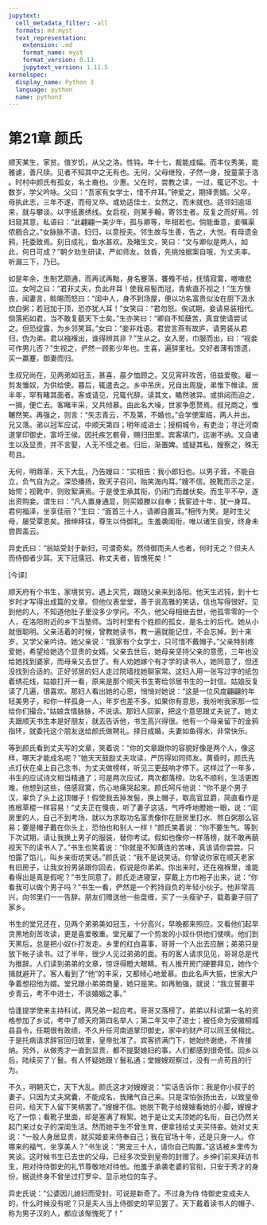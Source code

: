 ```yaml
---
jupytext:
  cell_metadata_filter: -all
  formats: md:myst
  text_representation:
    extension: .md
    format_name: myst
    format_version: 0.13
    jupytext_version: 1.11.5
kernelspec:
  display_name: Python 3
  language: python
  name: python3
---
```

# 第21章 颜氏

顺天某生，家贫。值岁饥，从父之洛。性钝，年十七，裁能成幅。而丰仪秀美，能雅谑，善尺牍。见者不知其中之无有也。无何，父母继殁，孑然一身，授童蒙于洛 。时村中颜氏有孤女，名士裔也。少惠。父在时，尝教之读，一过，辄记不忘。十数岁，学父吟咏。父曰：“吾家有女学士，惜不弁耳。”钟爱之，期择贵婿。父卒，母执此志，三年不遂，而母又卒。或劝适佳士，女然之，而未就也。适邻妇逾垣来，就与攀谈。以字纸裹绣线。女启视，则某手翰，寄邻生者。反复之而好焉。邻妇窥其意，私语曰：“此翩翩一美少年，孤与卿等，年相若也。倘能垂意，妾嘱渠侬胹合之。”女脉脉不语。妇归，以意授夫。邻生故与生善，告之，大悦。有母遗金鸦，托委致焉。刻日成礼，鱼水甚欢。及睹生文，笑曰：“文与卿似是两人，如此，何日可成？”朝夕劝生研读，严如师友。敛昏，先挑烛据案自哦，为丈夫率。听漏三下，乃已。

如是年余，生制艺颇通，而再试再黜，身名蹇落，饔飧不给，抚情寂寞，嗷嗷悲泣。女呵之曰：“君非丈夫，负此弁耳！使我易髻而冠，青紫直芥视之！”生方懊丧，闻妻言，睒晹而怒曰：“闺中人，身不到场屋，便以功名富贵似汝在厨下汲水炊白粥；若冠加于顶，恐亦犹人耳！”女笑曰：“君勿怒。俟试期，妾请易装相代。倘落拓如君，当不敢复藐天下士矣。”生亦笑曰：“卿自不知蘖苦，真宜使请尝试之。但恐绽露，为乡邻笑耳。”女曰：“妾非戏语。君尝言燕有故庐，请男装从君归，伪为弟。君以襁褓出，谁得辨其非？”生从之。女入房，巾服而出，曰：“视妾可作男儿否？”生视之，俨然一顾影少年也。生喜，遍辞里社。交好者薄有馈遗，买一羸蹇，御妻而归。

生叔兄尚在，见两弟如冠玉，甚喜，晨夕恤顾之。又见宵旰攻苦，倍益爱敬。雇一剪发雏奴，为供给使。暮后，辄遣去之。乡中吊庆，兄自出周旋，弟惟下帷读。居半年，罕有睹其面者。客或请见，兄辄代辞。读其文，瞲然骇异。或排闼而迫之，一揖，便亡去。客睹丰采，又共倾慕。由此名大噪，世家争愿赘焉。叔兄商之，惟冁然笑。再强之，则言：“矢志青云，不及第，不婚也。”会学使案临，两人并出。兄又落。弟以冠军应试，中顺天第四；明年成进士；授桐城令，有吏治；寻迁河南道掌印御史，富埒王侯。因托疾乞骸骨，赐归田里。宾客填门，迄谢不纳。又自诸生以及显贵，并不言娶，人无不怪之者。归后，渐置婢。或疑其私，嫂察之，殊无苟且。

无何，明鼎革，天下大乱，乃告嫂曰：“实相告：我小郎妇也。以男子茸，不能自立，负气自为之。深恐播扬，致天子召问，贻笑海内耳。”嫂不信。脱靴而示之足，始愕；视靴中，则败絮满焉。于是使生承其衔，仍闭门而雌伏矣。而生平不孕，遂出资购妾。谓生曰：“凡人置身通显，则买姬媵以自奉；我宦迹十年，犹一身耳。君何福泽，坐享佳丽？”生曰：“面首三十人，请卿自置耳。”相传为笑。是时生父母，屡受覃恩矣。搢绅拜往，尊生以侍御礼。生羞袭闺衔，唯以诸生自安，终身未尝舆盖云。

异史氏曰：“翁姑受封于新妇，可谓奇矣。然侍御而夫人也者，何时无之？但夫人而侍御者少耳。天下冠儒冠、称丈夫者，皆愧死矣！”

[今译]

顺天府有个书生，家境贫穷。遇上灾荒，跟随父亲来到洛阳。他天生迟钝，到十七岁时才写得出成篇的文章。但他仪表堂堂，善于说高雅的笑话，信也写得很好。见到他的人，不知道他肚子里没多少学问。不久，他父母相继去世，他孤零零的一个人，在洛阳附近的乡下当塾师。当时村里有个姓颜的孤女，是名士的后代。她从小就很聪明。父亲活着的时候，曾教她读书，教一遍就能记住，不会忘掉。到十来岁，又学父亲吟诗。她父亲说：“我家有个女学士，只可惜不戴帽子。”父亲特别疼爱她，希望给她选个显贵的女婿。父亲去世后，她母亲坚持父亲的意愿，三年也没给她找到婆家，而母亲又去世了。有人劝她嫁个有才学的读书人，她同意了，但还没找到合适的。正好邻居的妇人走过院墙找她聊家常。这妇人用一张写过字的纸包着绣花线，姑娘打开一看，原来是那个顺天书生寄给邻居书生的一封信。姑娘反复读了几遍，很喜欢。那妇人看出她的心思，悄悄对她说：“这是一位风度翩翩的年轻美男子，和你一样孤身一人，年岁也差不多。如果你有意思，我吩咐我家那一位给你们撮合。”姑娘含情脉脉，不说话。那妇人回家，把这个意思跟丈夫说了。她丈夫跟顺天书生本是好朋友，就去告诉他，书生高兴得很。他有一个母亲留下的金鸦指环，就委托这个朋友送给颜氏做聘礼。择日成婚，夫妻如鱼得水，非常快乐。

等到颜氏看到丈夫写的文章，笑着说：“你的文章跟你的容貌好像是两个人，像这样，哪天才能成名呢？”她天天鼓励丈夫攻读，严厉得如同师友。黄昏时，颜氏先点灯伏在桌上自己念书，为丈夫做榜样，听见三更鼓响才停下。这样过了一年多，书生的应试诗文相当精通了；可是两次应试，两次都落榜。功名不顺利，生活更困难，他想到这些，倍感寂寞，伤心地痛哭起来。颜氏呵斥他说：“你不是个男子汉，辜负了头上这顶帽子！假使我去掉发髻，换上帽子，取高官显爵，简直看作是拣根草棍一样容易！”丈夫正在懊丧，听了妻子这话，气呼呼地瞪她一眼，说：“闺房里的人，自己不到考场，就以为求取功名富贵像你在厨房里打水、熬白粥那么容易；要是帽子戴在你头上，恐怕也和别人一样！”颜氏笑着说：“你不要生气。等到下次试期，请让我换上男子的服装，替你考试。假如也像你一样落榜，就不敢再藐视天下的读书人了。”书生也笑着说：“你就是不知黄连的苦味，真该请你尝尝。只怕露了馅儿，叫乡亲街坊笑话。”颜氏说：“我不是说笑话。你曾说你家在顺天老家有旧房子，让我女扮男装跟你回去，假说是你弟弟。你出来时，还在襁褓里，谁能看得出是真是假呢？”书生同意了。颜氏走进寝室，穿戴上方巾袍子出来，说：“你看我可以做个男子吗？”书生一看，俨然是一个矜持自负的年轻小伙子。他非常高兴，向邻里们一一告辞。朋友们赠送他一些盘缠，买了一头瘦驴子，载着妻子回了家乡。

书生的堂兄还在，见两个弟弟美如冠玉，十分高兴，早晚都来照应。又看他们起早贪黑地刻苦攻读，更是喜爱敬重。堂兄雇了一个剪发的小奴仆供他们使唤。他们到天黑后，总是把小奴仆打发走。乡里的红白喜事，哥哥一个人出去应酬；弟弟只是放下帐子读书。过了半年，很少人见过弟弟的面。有的客人请求见见，哥哥总是代为推辞。人们读到弟弟的文章，惊讶得瞪大眼睛。有人推开房门硬要拜见，她作个揖就避开了。客人看到了“他”的丰采，又都倾心地爱慕。由此名声大振，世家大户争着想招他为婿。堂兄跟小弟弟商量，她只是笑。如再勉强，就说：“我立誓要平步青云，考不中进士，不谈婚姻之事。”

恰逢提学使来主持科试，两兄弟一起应考。哥哥又落榜了。弟弟以科试第一名的资格参加了乡试，考中了顺天府第四名举人；第二年又中了进士；被任命为安徽桐城县县令，任期很有政绩，不久升任河南道掌印御史，家中的财产可以同王侯相比。于是托病请求辞官回归故里，皇帝批准了。宾客挤满门下，她始终谢绝，不肯接纳。另外，从做秀才一直到显贵，都不提娶媳妇的事，人们都感到很奇怪。回乡以后，陆续买了丫鬟。有人怀疑她跟丫鬟私通；堂嫂嫂观察过，没有一点苟且的行为。

不久，明朝灭亡，天下大乱。颜氏这才对嫂嫂说：“实话告诉你：我是你小叔子的妻子。只因为丈夫窝囊，不能成名，我赌气自己来。只是深怕张扬出去，以致皇帝召问，给天下人留下笑柄罢了。”嫂嫂不信。她脱下靴子给嫂嫂看她的小脚，嫂嫂才吃了一惊；看靴子里面，却是塞满了棉絮。她于是让丈夫顶她的名衔，自己仍然关起门来过女子的深闺生活。然而她平生不曾生育，便拿钱给丈夫买侍妾。她对丈夫说：“一般人身居显贵，就买姬妾来侍奉自己；我在官场十年，还是只身一人。你哪来的福气，坐享美人？”书生说：“男宠三十人，请你自己购置。”这话被乡里传为笑谈。这时候书生已去世的父母，已经多次受到皇帝的封赠了。乡绅们前来拜访书生，用对待侍御史的礼节尊敬地对待他。他羞于承袭老婆的官衔，只安于秀才的身份，据说终身不曾坐过打罗伞、显示地位的车子。

异史氏说：“公婆因儿媳妇而受封，可说是新奇了。不过身为侍 侍御史变成夫人的，什么时候没有呢？只是夫人当上侍御史的罕见罢了。天下戴着读书人的帽子、称为男子汉的人，都应该惭愧死了！”


